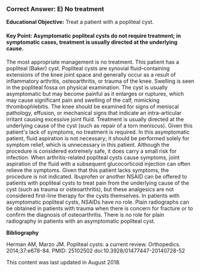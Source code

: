 
### Correct Answer: E) No treatment 

**Educational Objective:** Treat a patient with a popliteal cyst.

#### **Key Point:** Asymptomatic popliteal cysts do not require treatment; in symptomatic cases, treatment is usually directed at the underlying cause.

The most appropriate management is no treatment. This patient has a popliteal (Baker) cyst. Popliteal cysts are synovial fluid–containing extensions of the knee joint space and generally occur as a result of inflammatory arthritis, osteoarthritis, or trauma of the knee. Swelling is seen in the popliteal fossa on physical examination. The cyst is usually asymptomatic but may become painful as it enlarges or ruptures, which may cause significant pain and swelling of the calf, mimicking thrombophlebitis. The knee should be examined for signs of meniscal pathology, effusion, or mechanical signs that indicate an intra-articular irritant causing excessive joint fluid. Treatment is usually directed at the underlying cause of the cyst (such as repair of a torn meniscus). Given this patient's lack of symptoms, no treatment is required.
In this asymptomatic patient, fluid aspiration is not necessary; it should be performed solely for symptom relief, which is unnecessary in this patient. Although the procedure is considered extremely safe, it does carry a small risk for infection.
When arthritis-related popliteal cysts cause symptoms, joint aspiration of the fluid with a subsequent glucocorticoid injection can often relieve the symptoms. Given that this patient lacks symptoms, the procedure is not indicated.
Ibuprofen or another NSAID can be offered to patients with popliteal cysts to treat pain from the underlying cause of the cyst (such as trauma or osteoarthritis), but these analgesics are not considered first-line therapy for the cysts themselves. In patients with asymptomatic popliteal cysts, NSAIDs have no role.
Plain radiographs can be obtained in patients with trauma when there is concern for fracture or to confirm the diagnosis of osteoarthritis. There is no role for plain radiography in patients with an asymptomatic popliteal cyst.

**Bibliography**

Herman AM, Marzo JM. Popliteal cysts: a current review. Orthopedics. 2014;37:e678-84. PMID: 25102502 doi:10.3928/01477447-20140728-52

This content was last updated in August 2018.